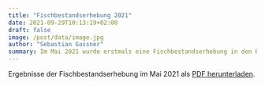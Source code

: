 ```yaml
---
title: "Fischbestandserhebung 2021"
date: 2021-09-29T10:13:19+02:00
draft: false
image: /post/data/image.jpg
author: "Sebastian Gassner"
summary: Im Mai 2021 wurde erstmals eine Fischbestandserhebung in den Raaber Bächen durchgefürht
---
```


Ergebnisse der Fischbestandserhebung im Mai 2021 als [PDF herunterladen](/post/data/Raaber_Baeche_Fischbestandserhebung_20210615.pdf).